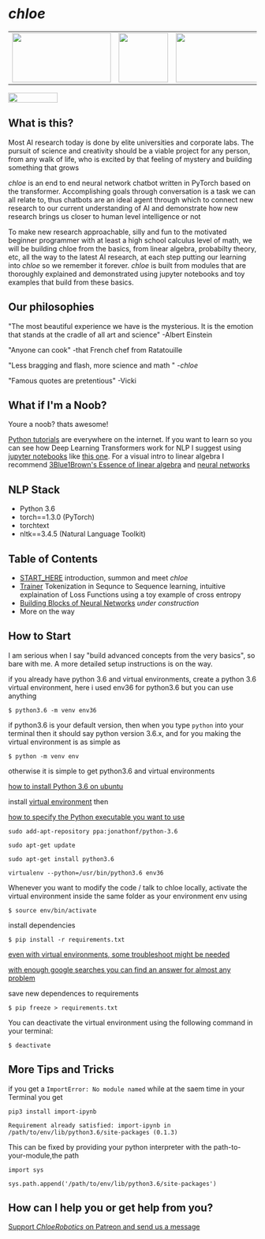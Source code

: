# *chloe*


<table style="background:transparent; border: none" ><tr>
<td><img width="200" height="100" src="https://venturebeat.com/wp-content/uploads/2019/06/pytorch.jpg">
</td>
<td><img width="100" height="100" src="https://avatars3.githubusercontent.com/u/56938552?s=100&v=1"></td>
<td><img width="200" height="100" src="https://media.licdn.com/dms/image/C561BAQGOxKdaJY1ajA/company-background_10000/0?e=1573851600&v=beta&t=1TNBZhYRag7IDY814BeWcHHSIjyc55PeEBMkzS8EOYw"></td>
</tr></table>


<img src="https://raw.githubusercontent.com/dwyl/repo-badges/master/highresPNGs/start-with-why-HiRes.png" height="20" width="100">

## What is this?

Most AI research today is done by elite universities and corporate labs. The pursuit of science and creativity should be a viable project for any person, from any walk of life, who is excited by that feeling of mystery and building something that grows  

*chloe* is an end to end neural network chatbot written in PyTorch based on the transformer. Accomplishing goals through conversation is a task we can all relate to, thus chatbots are an ideal agent through which to connect new research to our current understanding of AI and demonstrate how new research brings us closer to human level intelligence or not

To make new research approachable, silly and fun to the motivated beginner programmer  with at least a high school calculus level of math, we will be building chloe from the basics, from linear algebra, probabilty theory, etc, all the way to the latest AI research, at each step putting our learning into *chloe* so we remember it forever. *chloe* is built from modules that are thoroughly explained and demonstrated using jupyter notebooks and toy examples that build from these basics. 

## Our philosophies

"The most beautiful experience we have is the mysterious. It is the  emotion that stands at the cradle of all art and science" -Albert Einstein

"Anyone can cook" -that French chef from Ratatouille

"Less bragging and flash, more science and math " -*chloe* 

"Famous quotes are pretentious" -Vicki 

## What if I'm a Noob?

Youre a noob? thats awesome! 

[Python tutorials](https://www.learnpython.org/) are everywhere on the internet. If you want to learn so you can see how Deep Learning Transformers work for NLP I suggest using [jupyter notebooks](https://youtu.be/pxPzuyCOoMI) like [this one](https://www.dataquest.io/blog/jupyter-notebook-tutorial/). For a visual intro to linear algebra I recommend [3Blue1Brown's Essence of linear algebra](https://youtu.be/fNk_zzaMoSs) and [neural networks](https://youtu.be/aircAruvnKk)

## NLP Stack 

- Python 3.6
- torch==1.3.0 (PyTorch)
- torchtext 
- nltk==3.4.5 (Natural Language Toolkit)

## Table of Contents

- [START_HERE](START_HERE.ipynb) introduction, summon and meet *chloe*
- [Trainer](notebooks/Trainer.ipynb) Tokenization in Sequnce to Sequence learning, intuitive explaination of Loss Functions using a toy example of cross entropy  
- [Building Blocks of Neural Networks](notebooks/Elements.ipynb) *under construction*
- More on the way

## How to Start

I am serious when I say "build advanced concepts from the very basics", so bare with me. A more detailed setup instructions is on the way. 


if you already have python 3.6 and virtual environments, create a python 3.6 virtual environment, here i used env36 for python3.6 but you can use anything

`$ python3.6 -m venv env36`

if python3.6 is your default version, then when you type `python` into your terminal then it should say python version 3.6.x, and for you making the virtual environment is as simple as 

`$ python -m venv env`

otherwise it is simple to get python3.6 and virtual environments

[how to install Python 3.6 on ubuntu](http://ubuntuhandbook.org/index.php/2017/07/install-python-3-6-1-in-ubuntu-16-04-lts/)

install [virtual environment](https://towardsdatascience.com/virtual-environments-104c62d48c54) then 

[how to specify the Python executable you want to use](https://stackoverflow.com/questions/1534210/use-different-python-version-with-virtualenv)


`sudo add-apt-repository ppa:jonathonf/python-3.6`

`sudo apt-get update`

`sudo apt-get install python3.6`

`virtualenv --python=/usr/bin/python3.6 env36`


Whenever you want to modify the code / talk to chloe locally, activate the virtual environment inside the same folder as your environment env using 

`$ source env/bin/activate`

install dependencies

`$ pip install -r requirements.txt`

[even with virtual environments, some troubleshoot might be needed](https://github.com/tensorflow/tensorflow/issues/559)

[with enough google searches you can find an answer for almost any problem](https://stackoverflow.com/questions/45912674/attributeerror-module-numpy-core-multiarray-has-no-attribute-einsum)

save new dependences to requirements

`$ pip freeze > requirements.txt`

You can deactivate the virtual environment using the following command in your terminal:

`$ deactivate`

## More Tips and Tricks

if you get a `ImportError: No module named` while at the saem time in your Terminal you get 

`pip3 install import-ipynb`


`Requirement already satisfied: import-ipynb in /path/to/env/lib/python3.6/site-packages (0.1.3)`


This can be fixed by providing your python interpreter with the path-to-your-module,the path 

`import sys`

`sys.path.append('/path/to/env/lib/python3.6/site-packages')` 

## How can I help you or get help from you?

[Support *ChloeRobotics* on Patreon and send us a message](https://www.patreon.com/chloerobotics)